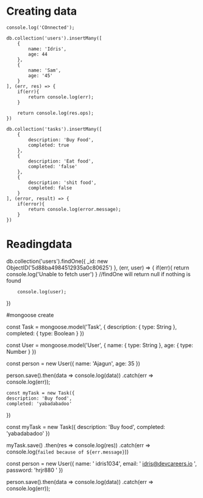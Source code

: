 # Creating data

    console.log('COnnected');

    db.collection('users').insertMany([
        {
            name: 'Idris',
            age: 44
        },
        {
            name: 'Sam',
            age: '45'
        }
    ], (err, res) => {
        if(err){
            return console.log(err);
        }

        return console.log(res.ops);
    })

    db.collection('tasks').insertMany([
        {
            description: 'Buy Food',
            completed: true
        },
        {
            description: 'Eat food',
            completed: 'false'
        },
        {
            description: 'shit food',
            completed: false
        }
    ], (error, result) => {
        if(error){
            return console.log(error.message);
        }
    })


# Readingdata

db.collection('users').findOne({ _id: new ObjectID('5d88ba4984512935a0c80625') }, (err, user) => {
        if(err){
            return console.log('Unable to fetch user')
        }
        //findOne will return null if nothing is found 

        console.log(user);
})

#mongoose create

const Task = mongoose.model('Task', {
    description: {
        type: String
    },
    completed: {
        type: Boolean
    }
})

const User = mongoose.model('User', {
    name: {
        type: String
    },
    age: {
        type: Number
    }
})

const person = new User({
    name: 'Ajagun',
    age: 35
})

person.save().then(data => console.log(data))
    .catch(err => console.log(err));

    const myTask = new Task({
    description: 'Buy food',
    completed: 'yabadabadoo'
})



const myTask = new Task({
    description: 'Buy food',
    completed: 'yabadabadoo'
})

myTask.save()
        .then(res => console.log(res))
        .catch(err => console.log(`failed because of ${err.message}`))


const person = new User({
    name: '    idris1034',
    email: '    idris@devcareers.io       ',
    password: 'hrjr880       '
})

person.save().then(data => console.log(data))
    .catch(err => console.log(err));

